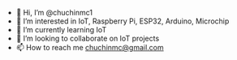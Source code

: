 - 👋 Hi, I’m @chuchinmc1
- 👀 I’m interested in IoT, Raspberry Pi, ESP32, Arduino, Microchip
- 🌱 I’m currently learning IoT
- 💞️ I’m looking to collaborate on IoT projects
- 📫 How to reach me chuchinmc@gmail.com

<!---
chuchinmc1/chuchinmc1 is a ✨ special ✨ repository because its `README.md` (this file) appears on your GitHub profile.
You can click the Preview link to take a look at your changes.
--->
